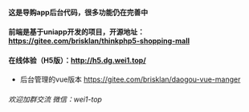 #### 这是导购app后台代码，很多功能仍在完善中
#### 前端是基于uniapp开发的项目，开源地址：https://gitee.com/brisklan/thinkphp5-shopping-mall

#### 在线体验（H5版）：http://h5.dg.wei1.top/

- 后台管理的vue版本 https://gitee.com/brisklan/daogou-vue-manger

###### 欢迎加群交流 微信：wei1-top

